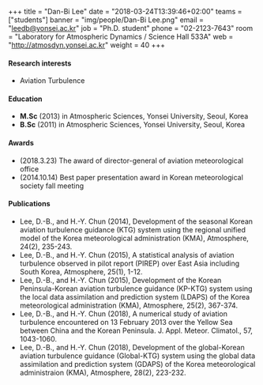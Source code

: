 ﻿+++
title = "Dan-Bi Lee"
date = "2018-03-24T13:39:46+02:00"
teams = ["students"]
banner = "img/people/Dan-Bi Lee.png"
email = "leedb@yonsei.ac.kr"
job = "Ph.D. student"
phone = "02-2123-7643"
room = "Laboratory for Atmospheric Dynamics / Science Hall 533A"
web = "http://atmosdyn.yonsei.ac.kr"
weight = 40
+++

#### Research interests
+ Aviation Turbulence

#### Education
 + **M.Sc** (2013) in Atmospheric Sciences, Yonsei University, Seoul, Korea
 + **B.Sc** (2011) in Atmospheric Sciences, Yonsei University, Seoul, Korea

#### Awards
 + (2018.3.23) The award of director-general of aviation meteorological office
 + (2014.10.14) Best paper presentation award in Korean meteorological society fall meeting

#### Publications
+ Lee, D.-B., and H.-Y. Chun (2014), Development of the seasonal Korean aviation turbulence guidance (KTG) system using the regional unified model of the Korea meteorological administration (KMA), Atmosphere, 24(2), 235-243.
+ Lee, D.-B., and H.-Y. Chun (2015), A statistical analysis of aviation turbulence observed in pilot report (PIREP) over East Asia including South Korea, Atmosphere, 25(1), 1-12.
+ Lee, D.-B., and H.-Y. Chun (2015), Development of the Korean Peninsula-Korean aviation turbulence guidance (KP-KTG) system using the local data assimilation and prediction system (LDAPS) of the Korea meteorological administration (KMA), Atmosphere, 25(2), 367-374.
+ Lee, D.-B., and H.-Y. Chun (2018), A numerical study of aviation turbulence encountered on 13 February 2013 over the Yellow Sea between China and the Korean Peninsula. J. Appl. Meteor. Climatol., 57, 1043-1060.
+ Lee, D.-B., and H.-Y. Chun (2018), Development of the global-Korean aviation turbulence guidance (Global-KTG) system using the global data assimilation and prediction system (GDAPS) of the Korea meteorological administraion (KMA), Atmosphere, 28(2), 223-232.
